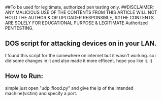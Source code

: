 ##To be used for legitimate, authorized pen testing only.
##DISCLAIMER: ANY MALICIOUS USE OF THE CONTENTS FROM THIS ARTICLE WILL NOT HOLD THE AUTHOR & OR UPLOADER RESPONSIBLE,
##THE CONTENTS ARE SOLELY FOR EDUCATIONAL PURPOSE & LEGITIMATE Authorized PENTESTING.


## DOS script for attacking devices on in your LAN.
I found this script for the somewhere on internet but it wasn't working.
so i did some changes in it and also made it more efficent.
hope you like it. :)

## How to Run:
simple just open "udp_flood.py" and give the ip of the intended machine(victim) and specify a port.

